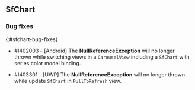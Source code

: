 ## SfChart

### Bug fixes
{:#sfchart-bug-fixes}

* \#I402003 - [Android] The **NullReferenceException** will no longer thrown while switching views in a `CarouselView` including a `SfChart` with series color model binding.

* \#I403301 - [UWP] The **NullReferenceException** will no longer thrown while update `SfChart` in `PullToRefresh` view. 
